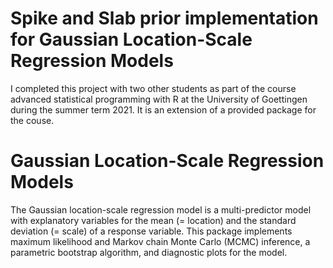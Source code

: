 # Spike and Slab prior implementation for Gaussian Location-Scale Regression Models

I completed this project with two other students as part of the course advanced statistical programming with R at the University of Goettingen during the summer term 2021. It is an extension of a provided package for the couse. 

# Gaussian Location-Scale Regression Models

The Gaussian location-scale regression model is a multi-predictor
model with explanatory variables for the mean (= location) and the standard
deviation (= scale) of a response variable. This package implements maximum
likelihood and Markov chain Monte Carlo (MCMC) inference, a parametric
bootstrap algorithm, and diagnostic plots for the model.


